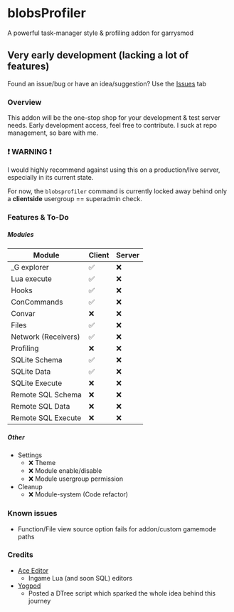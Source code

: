 # blobsProfiler
A powerful task-manager style &amp; profiling addon for garrysmod

## Very early development (lacking a lot of features)
Found an issue/bug or have an idea/suggestion? Use the [Issues](https://github.com/blobles-dev/blobsProfiler/issues "Issues") tab
### Overview
This addon will be the one-stop shop for your development & test server needs.
Early development access, feel free to contribute.
I suck at repo management, so bare with me.

### :exclamation: WARNING :exclamation:
I would highly recommend against using this on a production/live server, especially in its current state.

For now, the `blobsprofiler` command is currently locked away behind only a **clientside** usergroup == superadmin check.

### Features & To-Do
##### Modules
| Module | Client | Server  |
| ------------ | ------------ | ------------ |
| _G explorer | :white_check_mark: | :x: |
| Lua execute | :white_check_mark: | :x: |
| Hooks | :white_check_mark: | :x: |
| ConCommands  | :white_check_mark: | :x: |
| Convar | :x: | :x: |
| Files | :white_check_mark: | :x: |
|  Network (Receivers)  | :white_check_mark: | :x: |
| Profiling | :x: | :x: |
| SQLite Schema | :white_check_mark: | :x: |
| SQLite Data | :white_check_mark: | :x: |
| SQLite Execute | :x: | :x: |
| Remote SQL Schema | :x: | :x: |
| Remote SQL Data | :x: | :x: |
| Remote SQL Execute | :x: | :x: |

##### Other
- Settings
  - :x: Theme
  - :x: Module enable/disable
  - :x: Module usergroup permission
- Cleanup
  - :x: Module-system (Code refactor)

### Known issues
- Function/File view source option fails for addon/custom gamemode paths

### Credits
- [Ace Editor](https://ace.c9.io/ "Ace Editor")
   - Ingame Lua (and soon SQL) editors
- [Yogpod](https://github.com/Yogpod "Yogpod")
  - Posted a DTree script which sparked the whole idea behind this journey
